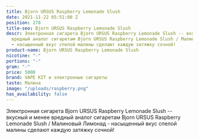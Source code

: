 ```yaml
---
title: Bjorn URSUS Raspberry Lemonade Slush
date: 2021-11-22 05:51:00 Z
position: 278
title-seo: Bjorn URSUS Raspberry Lemonade Slush
descr: Электронная сигарета Bjorn URSUS Raspberry Lemonade Slush -- вкусный и менее
  вредный аналог сигаретам Bjorn URSUS Raspberry Lemonade Slush / Малиновый Лимонад
  - насыщенный вкус спелой малины сделают каждую затяжку сочной!
product-name: Bjorn URSUS Raspberry Lemonade Slush
nicotine: "-"
portions: "-"
gram: "-"
price: 5000
brand: VAPE KIT и электронные сигареты
taste: Малина
image: "/uploads/raspberry.png"
has_availability: false
---
```


Электронная сигарета Bjorn URSUS Raspberry Lemonade Slush -- вкусный и менее вредный аналог сигаретам Bjorn URSUS Raspberry Lemonade Slush / Малиновый Лимонад - насыщенный вкус спелой малины сделают каждую затяжку сочной!
